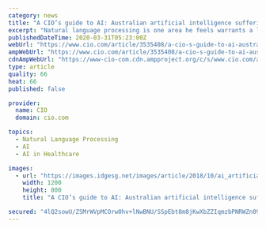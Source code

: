 ```yaml
---
category: news
title: "A CIO’s guide to AI: Australian artificial intelligence suffering from arrested development"
excerpt: "Natural language processing is one area he feels warrants a little more scepticism, despite its being highlighted by Gartner’s recent AI hype cycle report as being the most important ... The reality is there’s a lot of fine-tuning in order to translate into results. There are no off-the-shelf solutions,” he said. But while CIOs in some ..."
publishedDateTime: 2020-03-31T05:23:00Z
webUrl: "https://www.cio.com/article/3535408/a-cio-s-guide-to-ai-australian-artificial-intelligence-suffering-from-arrested-development.html"
ampWebUrl: "https://www.cio.com/article/3535408/a-cio-s-guide-to-ai-australian-artificial-intelligence-suffering-from-arrested-development.amp.html"
cdnAmpWebUrl: "https://www-cio-com.cdn.ampproject.org/c/s/www.cio.com/article/3535408/a-cio-s-guide-to-ai-australian-artificial-intelligence-suffering-from-arrested-development.amp.html"
type: article
quality: 66
heat: 66
published: false

provider:
  name: CIO
  domain: cio.com

topics:
  - Natural Language Processing
  - AI
  - AI in Healthcare

images:
  - url: "https://images.idgesg.net/images/article/2018/10/ai_artificial-intelligence_circuit-board_circuitry_mother-board_nodes_computer-chips-100777423-large.jpg"
    width: 1200
    height: 800
    title: "A CIO’s guide to AI: Australian artificial intelligence suffering from arrested development"

secured: "4lQ2sowU/ZSMrWVpMCOrw0hv+lNwBNU/SSpEbt8m8jKwXbZZIqmzbPNRWZn09HC6WRG9j5Na4awzXIBR9Sd40bpNser5y8ShFTDGH339Ys+G679MsAhQSPdRFFQ4GHfrFbGLg08Bm1em6TZa6CcV1Bix43jFFA/tFI0J2FGZSoOkU2J9sPX1gKQJZc91BtiW3SKh9sBn52OFzfaS3yuUEMsOYwOSXDs993qDPu6hn0c9TUpVqJ6TZed5GE0h7ydn/Aa4OcN34HAiJrKy/9VmrzdMz6KtXE6h/ekaaV0aJa1ysAV1G66ZqH8y7kwZaLby;7l2Cj8ZJ7mJ3uHvZXTucvw=="
---
```


